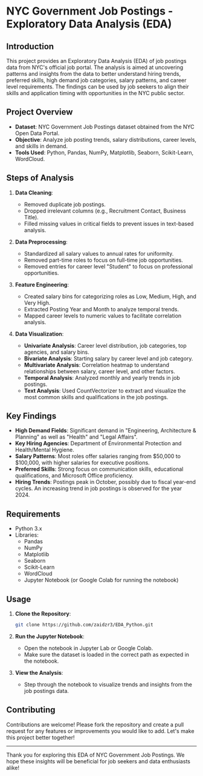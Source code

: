 # NYC Government Job Postings - Exploratory Data Analysis (EDA)

## Introduction
This project provides an Exploratory Data Analysis (EDA) of job postings data from NYC's official job portal. The analysis is aimed at uncovering patterns and insights from the data to better understand hiring trends, preferred skills, high demand job categories, salary patterns, and career level requirements. The findings can be used by job seekers to align their skills and application timing with opportunities in the NYC public sector.

## Project Overview
- **Dataset**: NYC Government Job Postings dataset obtained from the NYC Open Data Portal.
- **Objective**: Analyze job posting trends, salary distributions, career levels, and skills in demand.
- **Tools Used**: Python, Pandas, NumPy, Matplotlib, Seaborn, Scikit-Learn, WordCloud.

## Steps of Analysis
1. **Data Cleaning**:
   - Removed duplicate job postings.
   - Dropped irrelevant columns (e.g., Recruitment Contact, Business Title).
   - Filled missing values in critical fields to prevent issues in text-based analysis.

2. **Data Preprocessing**:
   - Standardized all salary values to annual rates for uniformity.
   - Removed part-time roles to focus on full-time job opportunities.
   - Removed entries for career level "Student" to focus on professional opportunities.

3. **Feature Engineering**:
   - Created salary bins for categorizing roles as Low, Medium, High, and Very High.
   - Extracted Posting Year and Month to analyze temporal trends.
   - Mapped career levels to numeric values to facilitate correlation analysis.

4. **Data Visualization**:
   - **Univariate Analysis**: Career level distribution, job categories, top agencies, and salary bins.
   - **Bivariate Analysis**: Starting salary by career level and job category.
   - **Multivariate Analysis**: Correlation heatmap to understand relationships between salary, career level, and other factors.
   - **Temporal Analysis**: Analyzed monthly and yearly trends in job postings.
   - **Text Analysis**: Used CountVectorizer to extract and visualize the most common skills and qualifications in the job postings.

## Key Findings
- **High Demand Fields**: Significant demand in "Engineering, Architecture & Planning" as well as "Health" and "Legal Affairs".
- **Key Hiring Agencies**: Department of Environmental Protection and Health/Mental Hygiene.
- **Salary Patterns**: Most roles offer salaries ranging from $50,000 to $100,000, with higher salaries for executive positions.
- **Preferred Skills**: Strong focus on communication skills, educational qualifications, and Microsoft Office proficiency.
- **Hiring Trends**: Postings peak in October, possibly due to fiscal year-end cycles. An increasing trend in job postings is observed for the year 2024.

## Requirements
- Python 3.x
- Libraries: 
  - Pandas
  - NumPy
  - Matplotlib
  - Seaborn
  - Scikit-Learn
  - WordCloud
  - Jupyter Notebook (or Google Colab for running the notebook)


## Usage
1. **Clone the Repository**:
   ```sh
   git clone https://github.com/zaidzr3/EDA_Python.git
   ```

2. **Run the Jupyter Notebook**:
   - Open the notebook in Jupyter Lab or Google Colab.
   - Make sure the dataset is loaded in the correct path as expected in the notebook.

3. **View the Analysis**:
   - Step through the notebook to visualize trends and insights from the job postings data.

## Contributing
Contributions are welcome! Please fork the repository and create a pull request for any features or improvements you would like to add. Let's make this project better together!

---
Thank you for exploring this EDA of NYC Government Job Postings. We hope these insights will be beneficial for job seekers and data enthusiasts alike!
